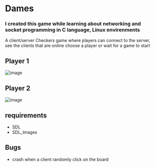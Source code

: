 # Dames
### I created this game while learning about networking and socket programming in C language, Linux envirenments

A client/server Checkers game where players can connect to the server,<br/> see the clients that are online choose a player or wait for a game to start <br/>

## Player 1 <br/>
![image](https://user-images.githubusercontent.com/48772931/155101372-2e3d2a2f-b5bd-46ad-ac1e-da2109d9660d.png)

## Player 2 <br/>
![image](https://user-images.githubusercontent.com/48772931/155101763-33c16c3d-1923-4848-a681-c37a7c9eea41.png)

## requirements
* SDL
* SDL_Images
## Bugs
* crash when a client randomly click on the board
